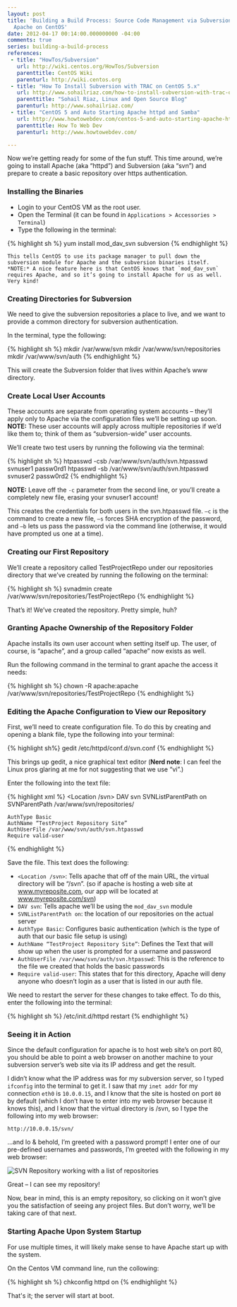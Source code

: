 ```yaml
---
layout: post
title: 'Building a Build Process: Source Code Management via Subversion and
  Apache on CentOS'
date: 2012-04-17 00:14:00.000000000 -04:00
comments: true
series: building-a-build-process
references:
 - title: "HowTos/Subversion"
   url: http://wiki.centos.org/HowTos/Subversion
   parenttitle: CentOS Wiki
   parenturl: http://wiki.centos.org
 - title: "How To Install Subversion with TRAC on CentOS 5.x"
   url: http://www.sohailriaz.com/how-to-install-subversion-with-trac-on-centos-5-x/
   parenttitle: "Sohail Riaz, Linux and Open Source Blog"
   parenturl: http://www.sohailriaz.com/
 - title: "CentOS 5 and Auto Starting Apache httpd and Samba"
   url: http://www.howtowebdev.com/centos-5-and-auto-starting-apache-httpd-and-samba/
   parenttitle: How To Web Dev
   parenturl: http://www.howtowebdev.com/

---
```


Now we’re getting ready for some of the fun stuff. This time around, we’re going to install Apache (aka “httpd”) and Subversion (aka “svn”) and prepare to create a basic repository over https authentication.

### Installing the Binaries
* Login to your CentOS VM as the root user.
* Open the Terminal (it can be found in `Applications > Accessories > Terminal`)
* Type the following in the terminal: 

{% highlight sh %}
yum install mod_dav_svn subversion
{% endhighlight %}
    
	This tells CentOS to use its package manager to pull down the subversion module for Apache and the subversion binaries itself. *NOTE:* A nice feature here is that CentOS knows that `mod_dav_svn` requires Apache, and so it’s going to install Apache for us as well. Very kind!
    
### Creating Directories for Subversion
We need to give the subversion repositories a place to live, and we want to provide a common directory for subversion authentication.

In the terminal, type the following:

{% highlight sh %}
mkdir /var/www/svn
mkdir /var/www/svn/repositories
mkdir /var/www/svn/auth
{% endhighlight %}

This will create the Subversion folder that lives within Apache’s www directory.

### Create Local User Accounts
These accounts are separate from operating system accounts – they’ll apply only to Apache via the configuration files we’ll be setting up soon. **NOTE:** These user accounts will apply across multiple repositories if we’d like them to; think of them as “subversion-wide” user accounts.

We’ll create two test users by running the following via the terminal:

{% highlight sh %}
htpasswd -csb /var/www/svn/auth/svn.htpasswd svnuser1 passw0rd1
htpasswd -sb /var/www/svn/auth/svn.htpasswd svnuser2 passw0rd2
{% endhighlight %}

**NOTE:** Leave off the `-c` parameter from the second line, or you’ll create a completely new file, erasing your svnuser1 account!

This creates the credentials for both users in the svn.htpasswd file. `–c` is the command to create a new file, `–s` forces SHA encryption of the password, and `–b` lets us pass the password via the command line (otherwise, it would have prompted us one at a time).

### Creating our First Repository
We’ll create a repository called TestProjectRepo under our repositories directory that we’ve created by running the following on the terminal:

{% highlight sh %}
svnadmin create /var/www/svn/repositories/TestProjectRepo
{% endhighlight %}

That’s it! We’ve created the repository. Pretty simple, huh?

### Granting Apache Ownership of the Repository Folder
Apache installs its own user account when setting itself up. The user, of course, is “apache”, and a group called “apache” now exists as well.

Run the following command in the terminal to grant apache the access it needs:

{% highlight sh %}
chown -R apache:apache /var/www/svn/repositories/TestProjectRepo
{% endhighlight %}

### Editing the Apache Configuration to View our Repository
First, we’ll need to create configuration file. To do this by creating and opening a blank file, type the following into your terminal:

{% highlight sh%}
gedit /etc/httpd/conf.d/svn.conf
{% endhighlight %}
    
This brings up gedit, a nice graphical text editor (**Nerd note**: I can feel the Linux pros glaring at me for not suggesting that we use “vi”.) 

Enter the following into the text file:

{% highlight xml %}
<Location /svn>
    DAV svn
    SVNListParentPath on
    SVNParentPath /var/www/svn/repositories/

    AuthType Basic
    AuthName “TestProject Repository Site”
    AuthUserFile /var/www/svn/auth/svn.htpasswd
    Require valid-user
</Location>
{% endhighlight %}

Save the file. This text does the following:

* `<Location /svn>`: Tells apache that off of the main URL, the virtual directory will be “/svn”. (so if apache is hosting a web site at www.myreposite.com, our app will be located at www.myreposite.com/svn)
* `DAV svn`: Tells apache we’ll be using the `mod_dav_svn` module
* `SVNListParentPath on`: the location of our repositories on the actual server
* `AuthType Basic`: Configures basic authentication (which is the type of auth that our basic file setup is using)
* `AuthName “TestProject Repository Site”`: Defines the Text that will show up when the user is prompted for a username and password
* `AuthUserFile /var/www/svn/auth/svn.htpasswd`: This is the reference to the file we created that holds the basic passwords
* `Require valid-user`: This states that for this directory, Apache will deny anyone who doesn’t login as a user that is listed in our auth file.

We need to restart the server for these changes to take effect. To do this, enter the following into the terminal:

{% highlight sh %}
/etc/init.d/httpd restart
{% endhighlight %}

### Seeing it in Action
Since the default configuration for apache is to host web site’s on port 80, you should be able to point a web browser on another machine to your subversion server’s web site via its IP address and get the result.

I didn’t know what the IP address was for my subversion server, so I typed `ifconfig` into the terminal to get it. I saw that my `inet addr` for my connection `eth0` is `10.0.0.15`, and I know that the site is hosted on port `80` by default (which I don’t have to enter into my web browser because it knows this), and I know that the virtual directory is /svn, so I type the following into my web browser:

    http://10.0.0.15/svn/
…and lo &amp; behold, I’m greeted with a password prompt! I enter one of our pre-defined usernames and passwords, I’m greeted with the following in my web browser:

![SVN Repository working with a list of repositories]({{site.post-images}}/09-252520-252520SVN-252520on-252520Apache_thumb-25255B1-25255D.png)

Great – I can see my repository! 

Now, bear in mind, this is an empty repository, so clicking on it won’t give you the satisfaction of seeing any project files. But don’t worry, we’ll be taking care of that next.

### Starting Apache Upon System Startup
For use multiple times, it will likely make sense to have Apache start up with the system.

On the Centos VM command line, run the collowing:

{% highlight sh %}
chkconfig httpd on
{% endhighlight %}

That's it; the server will start at boot.

